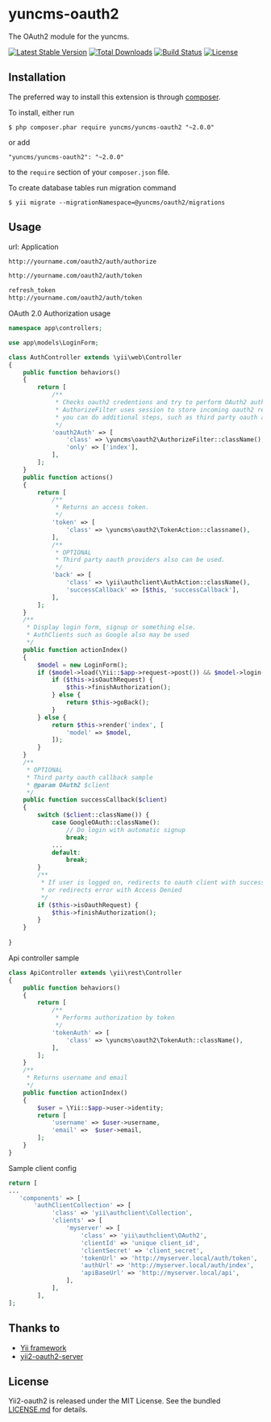 # yuncms-oauth2

The OAuth2 module for the yuncms.

[![Latest Stable Version](https://poser.pugx.org/yuncms/yuncms-oauth2/v/stable.png)](https://packagist.org/packages/yuncms/yuncms-oauth2)
[![Total Downloads](https://poser.pugx.org/yuncms/yuncms-oauth2/downloads.png)](https://packagist.org/packages/yuncms/yuncms-oauth2)
[![Build Status](https://img.shields.io/travis/yuncms/yuncms-oauth2.svg)](http://travis-ci.org/yuncms/yuncms-oauth2)
[![License](https://poser.pugx.org/yuncms/yuncms-oauth2/license.svg)](https://packagist.org/packages/yuncms/yuncms-oauth2)

## Installation

The preferred way to install this extension is through [composer](http://getcomposer.org/download/). 

To install, either run

```
$ php composer.phar require yuncms/yuncms-oauth2 "~2.0.0"
```
or add

```
"yuncms/yuncms-oauth2": "~2.0.0"
```

to the ```require``` section of your `composer.json` file.

To create database tables run migration command
```
$ yii migrate --migrationNamespace=@yuncms/oauth2/migrations
```

## Usage

url:
Application
```bash
http://yourname.com/oauth2/auth/authorize

http://yourname.com/oauth2/auth/token

refresh_token
http://yourname.com/oauth2/auth/token
```

OAuth 2.0 Authorization usage 
```php
namespace app\controllers;

use app\models\LoginForm;

class AuthController extends \yii\web\Controller
{
    public function behaviors()
    {
        return [
            /** 
             * Checks oauth2 credentions and try to perform OAuth2 authorization on logged user.
             * AuthorizeFilter uses session to store incoming oauth2 request, so 
             * you can do additional steps, such as third party oauth authorization (Facebook, Google ...)  
             */
            'oauth2Auth' => [
                'class' => \yuncms\oauth2\AuthorizeFilter::className(),
                'only' => ['index'],
            ],
        ];
    }
    public function actions()
    {
        return [
            /**
             * Returns an access token.
             */
            'token' => [
                'class' => \yuncms\oauth2\TokenAction::classname(),
            ],
            /**
             * OPTIONAL
             * Third party oauth providers also can be used.
             */
            'back' => [
                'class' => \yii\authclient\AuthAction::className(),
                'successCallback' => [$this, 'successCallback'],
            ],
        ];
    }
    /**
     * Display login form, signup or something else.
     * AuthClients such as Google also may be used
     */
    public function actionIndex()
    {
        $model = new LoginForm();
        if ($model->load(\Yii::$app->request->post()) && $model->login()) {
            if ($this->isOauthRequest) {
                $this->finishAuthorization();
            } else {
                return $this->goBack();
            }
        } else {
            return $this->render('index', [
                'model' => $model,
            ]);
        }
    }
    /**
     * OPTIONAL
     * Third party oauth callback sample
     * @param OAuth2 $client
     */
    public function successCallback($client)
    {
        switch ($client::className()) {
            case GoogleOAuth::className():
                // Do login with automatic signup                
                break;
            ...
            default:
                break;
        }
        /**
         * If user is logged on, redirects to oauth client with success,
         * or redirects error with Access Denied
         */
        if ($this->isOauthRequest) {
            $this->finishAuthorization();
        }
    }
    
}
```
Api controller sample
```php
class ApiController extends \yii\rest\Controller
{
    public function behaviors()
    {
        return [
            /** 
             * Performs authorization by token
             */
            'tokenAuth' => [
                'class' => \yuncms\oauth2\TokenAuth::className(),
            ],
        ];
    }
    /**
     * Returns username and email
     */
    public function actionIndex()
    {
        $user = \Yii::$app->user->identity;
        return [
            'username' => $user->username,
            'email' =>  $user->email,
        ];
    }
}
```
Sample client config
```php
return [
...
   'components' => [
       'authClientCollection' => [
            'class' => 'yii\authclient\Collection',
            'clients' => [
                'myserver' => [
                    'class' => 'yii\authclient\OAuth2',
                    'clientId' => 'unique client_id',
                    'clientSecret' => 'client_secret',
                    'tokenUrl' => 'http://myserver.local/auth/token',
                    'authUrl' => 'http://myserver.local/auth/index',
                    'apiBaseUrl' => 'http://myserver.local/api',
                ],
            ],
        ],
];
```

## Thanks to

* [Yii framework](https://github.com/yiisoft/yii2)
* [yii2-oauth2-server](https://github.com/borodulin/yii2-oauth2-server)

## License

Yii2-oauth2 is released under the MIT License. See the bundled [LICENSE.md](LICENSE.md)
for details.
